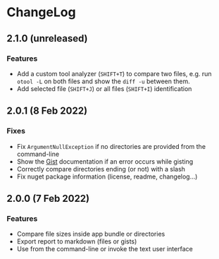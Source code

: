 # ChangeLog

## 2.1.0 (unreleased)

### Features
- Add a custom tool analyzer (`SHIFT+T`) to compare two files, e.g. run `otool -L` on both files and show the `diff -u` between them.
- Add selected file (`SHIFT+J`) or all files (`SHIFT+I`) identification

## 2.0.1 (8 Feb 2022)

### Fixes
- Fix `ArgumentNullException` if no directories are provided from the command-line
- Show the [Gist](https://github.com/spouliot/appcompare/wiki/Gist) documentation if an error occurs while gisting
- Correctly compare directories ending (or not) with a slash
- Fix nuget package information (license, readme, changelog...)

## 2.0.0 (7 Feb 2022)

### Features
- Compare file sizes inside app bundle or directories
- Export report to markdown (files or gists)
- Use from the command-line or invoke the text user interface
